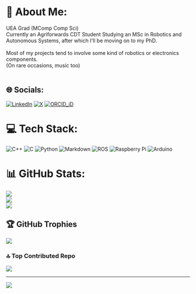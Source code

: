 # 💫 About Me:
UEA Grad (MComp Comp Sci)<br>Currently an Agriforwards CDT Student Studying an MSc in Robotics and Autonomous Systems, after which I'll be moving on to my PhD.<br><br>Most of my projects tend to involve some kind of robotics or electronics components.<br>(On rare occasions, music too)<br><br>


## 🌐 Socials:
[![LinkedIn](https://img.shields.io/badge/LinkedIn-%230077B5.svg?style=for-the-badge&logo=linkedin&logoColor=white)](https://linkedin.com/in/robert-stevenson-447ab2241) [![X](https://img.shields.io/badge/X-black.svg?style=for-the-badge&logo=X&logoColor=white)](https://x.com/Rob_Stevenson_1) [![ORCID_iD](https://img.shields.io/badge/orcid-A6CE39?style=for-the-badge&logo=orcid&logoColor=white)](https://orcid.org/0009-0009-7981-0850)

# 💻 Tech Stack:
![C++](https://img.shields.io/badge/c++-%2300599C.svg?style=for-the-badge&logo=c%2B%2B&logoColor=white) ![C](https://img.shields.io/badge/c-%2300599C.svg?style=for-the-badge&logo=c&logoColor=white) ![Python](https://img.shields.io/badge/python-3670A0?style=for-the-badge&logo=python&logoColor=ffdd54) ![Markdown](https://img.shields.io/badge/markdown-%23000000.svg?style=for-the-badge&logo=markdown&logoColor=white) ![ROS](https://img.shields.io/badge/ros-%230A0FF9.svg?style=for-the-badge&logo=ros&logoColor=white) ![Raspberry Pi](https://img.shields.io/badge/-RaspberryPi-C51A4A?style=for-the-badge&logo=Raspberry-Pi) ![Arduino](https://img.shields.io/badge/-Arduino-00979D?style=for-the-badge&logo=Arduino&logoColor=white)
# 📊 GitHub Stats:
![](https://github-readme-stats.vercel.app/api?username=robert-stevenson-1&theme=default&hide_border=false&include_all_commits=true&count_private=true)<br/>
![](https://github-readme-streak-stats.herokuapp.com/?user=robert-stevenson-1&theme=default&hide_border=false)<br/>
![](https://github-readme-stats.vercel.app/api/top-langs/?username=robert-stevenson-1&theme=default&hide_border=false&include_all_commits=true&count_private=true&layout=compact)

## 🏆 GitHub Trophies
![](https://github-profile-trophy.vercel.app/?username=robert-stevenson-1&theme=default&no-frame=true&no-bg=false&margin-w=4)

### 🔝 Top Contributed Repo
![](https://github-contributor-stats.vercel.app/api?username=robert-stevenson-1&limit=5&theme=default&combine_all_yearly_contributions=true)

---
[![](https://visitcount.itsvg.in/api?id=robert-stevenson-1&icon=0&color=1)](https://visitcount.itsvg.in)

<!-- Proudly created with GPRM ( https://gprm.itsvg.in ) -->
